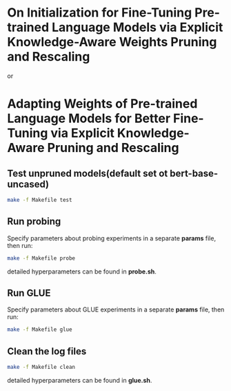 <!--
 * @Author: your name
 * @Date: 2020-10-31 00:05:34
 * @LastEditTime: 2020-11-09 19:04:30
 * @LastEditors: Please set LastEditors
 * @Description: In User Settings EditUse 
 * @FilePath: /LAMA/README.md
-->
# On Initialization for Fine-Tuning Pre-trained Language Models via Explicit Knowledge-Aware Weights Pruning and Rescaling
or
# Adapting Weights of Pre-trained Language Models for Better Fine-Tuning via Explicit Knowledge-Aware Pruning and Rescaling

## Test unpruned models(default set ot bert-base-uncased)
```bash
make -f Makefile test
```

## Run probing
Specify parameters about probing experiments in a separate **params** file, then run:
```bash
make -f Makefile probe
```
detailed hyperparameters can be found in **probe.sh**.

## Run GLUE
Specify parameters about GLUE experiments in a separate **params** file, then run:
```bash
make -f Makefile glue
```

## Clean the log files
```bash
make -f Makefile clean
```
detailed hyperparameters can be found in **glue.sh**.